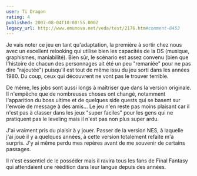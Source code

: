 ```yaml
---
user: Ti Dragon
rating: 4
published: 2007-08-04T10:00:55.000Z
legacy_url: http://www.emunova.net/veda/test/2176.htm#comment-8453
---
```

Je vais noter ce jeu en tant qu'adaptation, la première à sortir chez nous avec un excellent relooking qui utilise bien les capacités de la DS (musique, graphismes, maniabilité). Bien sûr, le scénario est assez convenu (bien que l'histoire de chacun des personnages ait été un peu "remaniée" pour ne pas dire "rajoutée") puisqu'il est tout de même issu du jeu sorti dans les années 1980\. Du coup, ceux qui découvrent ne vont pas le trouver terrible.

De même, les jobs sont aussi longs à maîtriser que dans la version originale. Il n'empêche que de nombreuses choses ont changé, notamment l'apparition du boss ultime et de quelques side quests qui se basent sur l'envoie de message à des amis... Le jeu n'en reste pas moins plaisant car il n'est pas à classer dans les jeux "super faciles" pour les gens qui ne pratiquent pas le leveling mais il n'est pas non plus super ardu.

J'ai vraiment pris du plaisir à y jouer. Passer de la version NES, à laquelle j'ai joué il y a quelques années, à cette version totalement refaite m'a surpris. J'y ai même perdu mes repères avant de me souvenir de certains passages.

Il n'est essentiel de le posséder mais il ravira tous les fans de Final Fantasy qui attendaient une réédition dans leur langue depuis des années.